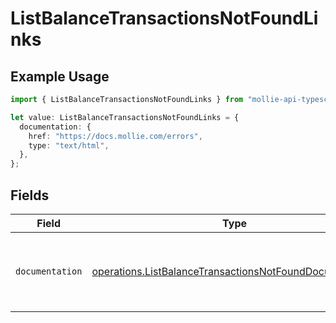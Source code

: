 # ListBalanceTransactionsNotFoundLinks

## Example Usage

```typescript
import { ListBalanceTransactionsNotFoundLinks } from "mollie-api-typescript/models/operations";

let value: ListBalanceTransactionsNotFoundLinks = {
  documentation: {
    href: "https://docs.mollie.com/errors",
    type: "text/html",
  },
};
```

## Fields

| Field                                                                                                                              | Type                                                                                                                               | Required                                                                                                                           | Description                                                                                                                        |
| ---------------------------------------------------------------------------------------------------------------------------------- | ---------------------------------------------------------------------------------------------------------------------------------- | ---------------------------------------------------------------------------------------------------------------------------------- | ---------------------------------------------------------------------------------------------------------------------------------- |
| `documentation`                                                                                                                    | [operations.ListBalanceTransactionsNotFoundDocumentation](../../models/operations/listbalancetransactionsnotfounddocumentation.md) | :heavy_check_mark:                                                                                                                 | The URL to the generic Mollie API error handling guide.                                                                            |